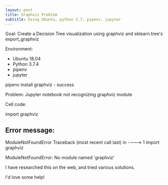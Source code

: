```yaml
---
layout: post
title: Graphviz Problem
subtitle: Using Ubuntu, python 3.7, pipenv, jupyter
---
```



Goal: Create a Decision Tree visualization using graphviz and sklearn.tree's export_graphviz

Environment:
- Ubuntu 18.04
- Python 3.7.4
- pipenv
- jupyter

pipenv install graphviz - success

Problem: Jupyter notebook not recognizing graphviz module

Cell code: 

import graphviz

Error message:
---------------------------------------------------------------------------
ModuleNotFoundError                       Traceback (most recent call last)
<ipython-input-1-f7133d3517ab> in <module>
----> 1 import graphviz

ModuleNotFoundError: No module named 'graphviz'

I have researched this on the web, and tried various solutions.

I'd love some help!


 

